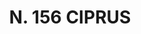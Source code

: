 ---
title: "N. 156 CIPRUS"
plant-name: "N. 156"
plant-number: "156"
plant-img1: "/assets/img/plant156_verso.jpg"
plant-img2: "/assets/img/plant156.jpg"
plant-xml: "/assets/xml/plant156.xml"
plant-title: "N. 156 CIPRUS"
plant-taxon-link: ""
plant-taxon-content: ""
layout: single-xml
---